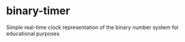 # binary-timer
Simple real-time clock representation of the binary number system for educational purposes
